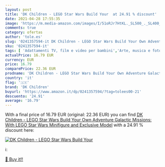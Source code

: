 ```yaml
---
layout: post
title: 'DK Children - LEGO Star Wars Build Your  at 24.91 % discount'
date: 2021-04-28 17:55:35
image: 'https://m.media-amazon.com/images/I/51oRJr7HtKL._SL500_._SL400_.jpg'
comments: true
category: ofertas
author: 'tole.es'
slug: '0241357594-it DK Children - LEGO Star Wars Build Your Own Adventure...'
sku: '0241357594-it'
tags: [ 'Adattamenti TV, film e video per bambini','Arte, musica e fotografia per bambini','Avventura per bambini','Giochi, giocattoli e attività ricreativa','Hobby e tempo libero per bambini','Letteratura e narrativa per bambini','Libri','Libri interattivi per bambini','Libri per bambini','Libri su arte e spettacolo per bambini','dk children','lego', ]
actualPrice: 16.79 EUR
currency: EUR
price: 16.79
comparePrice: 22.36 EUR
prodname: 'DK Children - LEGO Star Wars Build Your Own Adventure Galactic Missions: With LEGO Star Wars Minifigure and Exclusive Model'
country: 'it'
flag: '🇮🇹'
brand: 'DK Children'
buyurl: 'https://www.amazon.it/dp/0241357594/?tag=tolees00-21'
descuento: '24.91'
average: '16.79'
---
```


With a final price of 16.79 EUR (original: 22.36 EUR) you can find [DK Children - LEGO Star Wars Build Your Own Adventure Galactic Missions: With LEGO Star Wars Minifigure and Exclusive Model](https://www.amazon.it/dp/0241357594/?tag=tolees00-21) with a  24.91 % discount here:

[![DK Children - LEGO Star Wars Build Your ](https://m.media-amazon.com/images/I/51oRJr7HtKL._SL500_._SL400_.jpg)](https://www.amazon.it/dp/0241357594/?tag=tolees00-21)

ℹ️:


[🛒 Buy it!!](https://www.amazon.it/dp/0241357594/?tag=tolees00-21)
